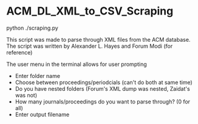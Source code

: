 # ACM_DL_XML_to_CSV_Scraping
python ./scraping.py

This script was made to parse through XML files from the ACM database.
The script was written by Alexander L. Hayes and Forum Modi (for reference)

The user menu in the terminal allows for user prompting
- Enter folder name
- Choose between proceedings/periodcials (can't do both at same time)
- Do you have nested folders (Forum's XML dump was nested, Zaidat's was not)
- How many journals/proceedings do you want to parse through? (0 for all)
- Enter output filename

